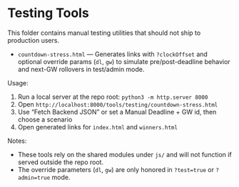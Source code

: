 # Testing Tools

This folder contains manual testing utilities that should not ship to production users.

- `countdown-stress.html` — Generates links with `?clockOffset` and optional override params
  (`dl`, `gw`) to simulate pre/post-deadline behavior and next-GW rollovers in test/admin mode.

Usage:

1. Run a local server at the repo root: `python3 -m http.server 8000`
2. Open `http://localhost:8000/tools/testing/countdown-stress.html`
3. Use “Fetch Backend JSON” or set a Manual Deadline + GW id, then choose a scenario
4. Open generated links for `index.html` and `winners.html`

Notes:

- These tools rely on the shared modules under `js/` and will not function if served outside the repo root.
- The override parameters (`dl`, `gw`) are only honored in `?test=true` or `?admin=true` mode.
